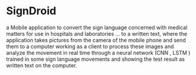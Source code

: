 # SignDroid
a Mobile application to convert the sign language concerned with medical matters for use in hospitals and laboratories ... to a written text, where the application takes pictures from the camera of the mobile phone and send them to a computer working as a client to process these images and analyze the movement in real time through a neural network (CNN , LSTM ) trained in some sign language movements and showing the test result as written text on the computer.
